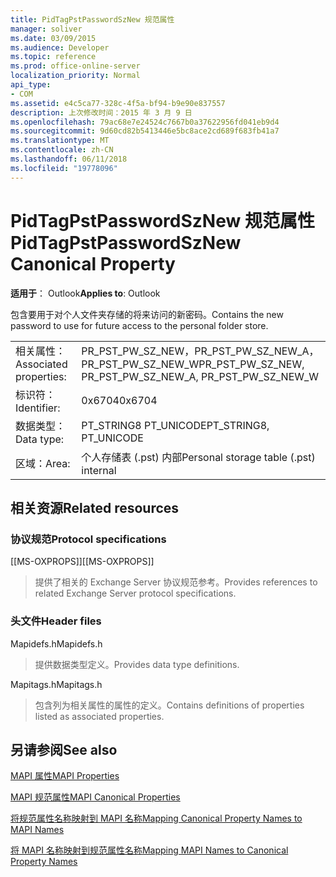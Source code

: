 ```yaml
---
title: PidTagPstPasswordSzNew 规范属性
manager: soliver
ms.date: 03/09/2015
ms.audience: Developer
ms.topic: reference
ms.prod: office-online-server
localization_priority: Normal
api_type:
- COM
ms.assetid: e4c5ca77-328c-4f5a-bf94-b9e90e837557
description: 上次修改时间：2015 年 3 月 9 日
ms.openlocfilehash: 79ac68e7e24524c7667b0a37622956fd041eb9d4
ms.sourcegitcommit: 9d60cd82b5413446e5bc8ace2cd689f683fb41a7
ms.translationtype: MT
ms.contentlocale: zh-CN
ms.lasthandoff: 06/11/2018
ms.locfileid: "19778096"
---
```

# <a name="pidtagpstpasswordsznew-canonical-property"></a><span data-ttu-id="cd8c1-103">PidTagPstPasswordSzNew 规范属性</span><span class="sxs-lookup"><span data-stu-id="cd8c1-103">PidTagPstPasswordSzNew Canonical Property</span></span>

  
  
<span data-ttu-id="cd8c1-104">**适用于**： Outlook</span><span class="sxs-lookup"><span data-stu-id="cd8c1-104">**Applies to**: Outlook</span></span> 
  
<span data-ttu-id="cd8c1-105">包含要用于对个人文件夹存储的将来访问的新密码。</span><span class="sxs-lookup"><span data-stu-id="cd8c1-105">Contains the new password to use for future access to the personal folder store.</span></span>
  
|||
|:-----|:-----|
|<span data-ttu-id="cd8c1-106">相关属性：</span><span class="sxs-lookup"><span data-stu-id="cd8c1-106">Associated properties:</span></span>  <br/> |<span data-ttu-id="cd8c1-107">PR_PST_PW_SZ_NEW，PR_PST_PW_SZ_NEW_A，PR_PST_PW_SZ_NEW_W</span><span class="sxs-lookup"><span data-stu-id="cd8c1-107">PR_PST_PW_SZ_NEW, PR_PST_PW_SZ_NEW_A, PR_PST_PW_SZ_NEW_W</span></span>  <br/> |
|<span data-ttu-id="cd8c1-108">标识符：</span><span class="sxs-lookup"><span data-stu-id="cd8c1-108">Identifier:</span></span>  <br/> |<span data-ttu-id="cd8c1-109">0x6704</span><span class="sxs-lookup"><span data-stu-id="cd8c1-109">0x6704</span></span>  <br/> |
|<span data-ttu-id="cd8c1-110">数据类型：</span><span class="sxs-lookup"><span data-stu-id="cd8c1-110">Data type:</span></span>  <br/> |<span data-ttu-id="cd8c1-111">PT_STRING8 PT_UNICODE</span><span class="sxs-lookup"><span data-stu-id="cd8c1-111">PT_STRING8, PT_UNICODE</span></span>  <br/> |
|<span data-ttu-id="cd8c1-112">区域：</span><span class="sxs-lookup"><span data-stu-id="cd8c1-112">Area:</span></span>  <br/> |<span data-ttu-id="cd8c1-113">个人存储表 (.pst) 内部</span><span class="sxs-lookup"><span data-stu-id="cd8c1-113">Personal storage table (.pst) internal</span></span>  <br/> |
   
## <a name="related-resources"></a><span data-ttu-id="cd8c1-114">相关资源</span><span class="sxs-lookup"><span data-stu-id="cd8c1-114">Related resources</span></span>

### <a name="protocol-specifications"></a><span data-ttu-id="cd8c1-115">协议规范</span><span class="sxs-lookup"><span data-stu-id="cd8c1-115">Protocol specifications</span></span>

<span data-ttu-id="cd8c1-116">[[MS-OXPROPS]]</span><span class="sxs-lookup"><span data-stu-id="cd8c1-116">[[MS-OXPROPS]]</span></span> 
  
> <span data-ttu-id="cd8c1-117">提供了相关的 Exchange Server 协议规范参考。</span><span class="sxs-lookup"><span data-stu-id="cd8c1-117">Provides references to related Exchange Server protocol specifications.</span></span>
    
### <a name="header-files"></a><span data-ttu-id="cd8c1-118">头文件</span><span class="sxs-lookup"><span data-stu-id="cd8c1-118">Header files</span></span>

<span data-ttu-id="cd8c1-119">Mapidefs.h</span><span class="sxs-lookup"><span data-stu-id="cd8c1-119">Mapidefs.h</span></span>
  
> <span data-ttu-id="cd8c1-120">提供数据类型定义。</span><span class="sxs-lookup"><span data-stu-id="cd8c1-120">Provides data type definitions.</span></span>
    
<span data-ttu-id="cd8c1-121">Mapitags.h</span><span class="sxs-lookup"><span data-stu-id="cd8c1-121">Mapitags.h</span></span>
  
> <span data-ttu-id="cd8c1-122">包含列为相关属性的属性的定义。</span><span class="sxs-lookup"><span data-stu-id="cd8c1-122">Contains definitions of properties listed as associated properties.</span></span>
    
## <a name="see-also"></a><span data-ttu-id="cd8c1-123">另请参阅</span><span class="sxs-lookup"><span data-stu-id="cd8c1-123">See also</span></span>



[<span data-ttu-id="cd8c1-124">MAPI 属性</span><span class="sxs-lookup"><span data-stu-id="cd8c1-124">MAPI Properties</span></span>](mapi-properties.md)
  
[<span data-ttu-id="cd8c1-125">MAPI 规范属性</span><span class="sxs-lookup"><span data-stu-id="cd8c1-125">MAPI Canonical Properties</span></span>](mapi-canonical-properties.md)
  
[<span data-ttu-id="cd8c1-126">将规范属性名称映射到 MAPI 名称</span><span class="sxs-lookup"><span data-stu-id="cd8c1-126">Mapping Canonical Property Names to MAPI Names</span></span>](mapping-canonical-property-names-to-mapi-names.md)
  
[<span data-ttu-id="cd8c1-127">将 MAPI 名称映射到规范属性名称</span><span class="sxs-lookup"><span data-stu-id="cd8c1-127">Mapping MAPI Names to Canonical Property Names</span></span>](mapping-mapi-names-to-canonical-property-names.md)


